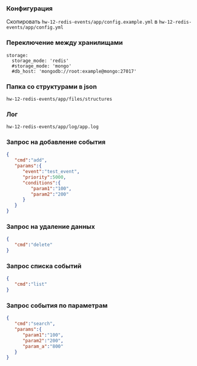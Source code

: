 ### Конфигурация

Скопировать `hw-12-redis-events/app/config.example.yml` в `hw-12-redis-events/app/config.yml`

### Переключение между хранилищами

```
storage:
  storage_mode: 'redis'
  #storage_mode: 'mongo'
  #db_host: 'mongodb://root:example@mongo:27017'
```

### Папка со структурами в json

`hw-12-redis-events/app/files/structures`


### Лог

`hw-12-redis-events/app/log/app.log`

### Запрос на добавление события

```json
{
   "cmd":"add",
   "params":{
      "event":"test_event",
      "priority":5000,
      "conditions":{
         "param1":"100",
         "param2":"200"
      }
   }
}
```

### Запрос на удаление данных

```json
{
   "cmd":"delete"
}
```

### Запрос списка событий

```json
{
   "cmd":"list"
}
```

### Запрос события по параметрам

```json
{
   "cmd":"search",
   "params":{
      "param1":"100",
      "param2":"200",
      "param_a":"800"
   }
}
```